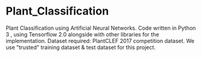 # Plant_Classification
Plant Classification using Artificial Neural Networks.
Code written in Python 3 , using Tensorflow 2.0 alongside with other libraries for the implementation.
Dataset required: PlantCLEF 2017 competition dataset. We use "trusted" training dataset & test dataset for this project.

